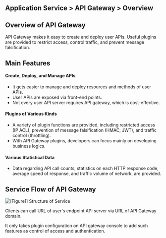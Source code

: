 ## Application Service > API Gateway > Overview

## Overview of API Gateway 

API Gateway makes it easy to create and deploy user APIs. 
Useful plugins are provided to restrict access, control traffic, and prevent message falsification.  


## Main Features  

#### Create, Deploy, and Manage APIs  
- It gets easier to manage and deploy resources and methods of user APIs. 
- User APIs are exposed via front-end points. 
- Not every user API server requires API gateway, which is cost-effective.  

#### Plugins of Various Kinds  
- A variety of plugin functions are provided, including restricted access (IP ACL), prevention of message falsification (HMAC, JWT), and traffic control (throttling). 
- With API Gateway plugins, developers can focus mainly on developing business logics.  

#### Various Statistical Data  
- Data regarding API call counts, statistics on each HTTP response code, average speed of response, and traffic volume of network, are provided.     

## Service Flow of API Gateway  

![[Figure1] Structure of Service](http://static.toastoven.net/prod_apigateway/overview/service_flow.png)

Clients can call URL of user's endpoint API server via URL of API Gateway domain. 

It only takes plugin configuration on API gateway console to add such features as control of access and authentication.  
